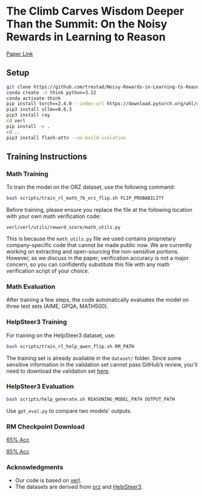 # The Climb Carves Wisdom Deeper Than the Summit: On the Noisy Rewards in Learning to Reason

[Paper Link](./noisy_rewards_in_learning_to_reason.pdf)


## Setup

```sh
git clone https://github.com/trestad/Noisy-Rewards-in-Learning-to-Reason.git
conda create -n think python=3.12
conda activate think
pip install torch==2.4.0 --index-url https://download.pytorch.org/whl/cu121
pip3 install vllm==0.6.3
pip3 install ray
cd verl
pip install -e .
cd ..
pip3 install flash-attn --no-build-isolation
```

## Training Instructions

### Math Training

To train the model on the ORZ dataset, use the following command:

```sh
bash scripts/train_rl_math_7b_orz_flip.sh FLIP_PROBABILITY
```

Before training, please ensure you replace the file at the following location with your own math verification code:

```
verl/verl/utils/reward_score/math_utils.py
```
This is because the `math_utils.py` file we used contains proprietary company-specific code that cannot be made public now. 
We are currently working on extracting and open-sourcing the non-sensitive portions.
However, as we discuss in the paper, verification accuracy is not a major concern, so you can confidently substitute this file with any math verification script of your choice.

### Math Evaluation

After training a few steps, the code automatically evaluates the model on three test sets (AIME, GPQA, MATH500).

### HelpSteer3 Training

For training on the HelpSteer3 dataset, use:

```sh
bash scripts/train_rl_help_qwen_flip.sh RM_PATH
```

The training set is already available in the `dataset/` folder. Since some sensitive information in the validation set cannot pass GitHub’s review, you'll need to download the validation set [here](https://drive.google.com/file/d/1ABrlXPXdC34oTUg2otrlRMihxITeoesq/view?usp=sharing).

### HelpSteer3 Evaluation

```sh
bash scripts/help_generate.sh REASONING_MODEL_PATH OUTPUT_PATH
```

Use ```gpt_eval.py``` to compare two models' outputs.

### RM Checkpoint Download

[65% Acc](Uploading)

[85% Acc](Uploading)


### Acknowledgments

* Our code is based on [verl](https://github.com/volcengine/verl).
* The datasets are derived from [orz](https://github.com/Open-Reasoner-Zero/Open-Reasoner-Zero) and [HelpSteer3](https://huggingface.co/datasets/nvidia/HelpSteer3).
